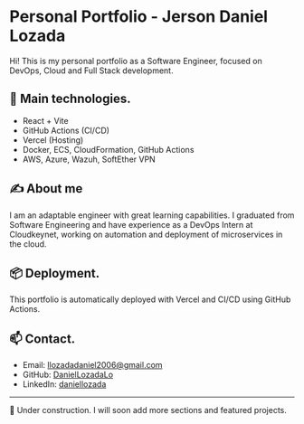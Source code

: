 # Personal Portfolio - Jerson Daniel Lozada

Hi! This is my personal portfolio as a Software Engineer, focused on DevOps, Cloud and Full Stack development.

## 🚀 Main technologies.

- React + Vite
- GitHub Actions (CI/CD)
- Vercel (Hosting)
- Docker, ECS, CloudFormation, GitHub Actions
- AWS, Azure, Wazuh, SoftEther VPN

## ✍ About me

I am an adaptable engineer with great learning capabilities. I graduated from Software Engineering and have experience as a DevOps Intern at Cloudkeynet, working on automation and deployment of microservices in the cloud.

## 📦 Deployment.

This portfolio is automatically deployed with Vercel and CI/CD using GitHub Actions.

## 📫 Contact.

- Email: llozadadaniel2006@gmail.com
- GitHub: [DanielLozadaLo](https://github.com/DanielLozadaLo)
- LinkedIn: [daniellozada](https://www.linkedin.com/in/daniellozada)

---

🔧 Under construction. I will soon add more sections and featured projects.